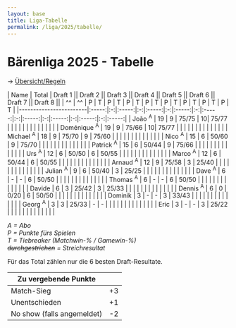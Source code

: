 ```yaml
---
layout: base
title: Liga-Tabelle
permalink: /liga/2025/tabelle/
---
```


# Bärenliga 2025 - Tabelle

→ [Übersicht/Regeln](/liga/uebersicht)

| Name                   | Total | Draft 1   || Draft 2  || Draft 3  || Draft 4  || Draft 5  || Draft 6  || Draft 7  || Draft 8 ||
| ^^                     | ^^    | P | T     | P | T     | P | T     | P | T     | P | T     | P | T     | P | T     | P | T     |
|------------------------|:-----:|:-:|:-----:|:-:|:-----:|:-:|:-----:|:-:|:-----:|:-:|:-----:|:-:|:-----:|:-:|:-----:|:-:|:-----:|
| João <sup>A</sup>      | 19    | 9 | 75/75 | 10| 75/77 |   |       |   |       |   |       |   |       |   |       |   |       |
| Doménique <sup>A</sup> | 19    | 9 | 75/66 | 10| 75/77 |   |       |   |       |   |       |   |       |   |       |   |       |
| Michael <sup>A</sup>   | 18    | 9 | 75/70 | 9 | 75/60 |   |       |   |       |   |       |   |       |   |       |   |       |
| Nico <sup>A</sup>      | 15    | 6 | 50/60 | 9 | 75/70 |   |       |   |       |   |       |   |       |   |       |   |       |
| Patrick <sup>A</sup>   | 15    | 6 | 50/44 | 9 | 75/66 |   |       |   |       |   |       |   |       |   |       |   |       |
| Urs <sup>A</sup>       | 12    | 6 | 50/50 | 6 | 50/55 |   |       |   |       |   |       |   |       |   |       |   |       |
| Marco <sup>A</sup>     | 12    | 6 | 50/44 | 6 | 50/55 |   |       |   |       |   |       |   |       |   |       |   |       |
| Arnaud <sup>A</sup>    | 12    | 9 | 75/58 | 3 | 25/40 |   |       |   |       |   |       |   |       |   |       |   |       |
| Julian <sup>A</sup>    | 9     | 6 | 50/40 | 3 | 25/25 |   |       |   |       |   |       |   |       |   |       |   |       |
| Dave <sup>A</sup>      | 6     | - | -     | 6 | 50/50 |   |       |   |       |   |       |   |       |   |       |   |       |
| Thomas <sup>A</sup>    | 6     | - | -     | 6 | 50/50 |   |       |   |       |   |       |   |       |   |       |   |       |
| Davide                 | 6     | 3 | 25/42 | 3 | 25/33 |   |       |   |       |   |       |   |       |   |       |   |       |
| Dennis <sup>A</sup>    | 6     | 0 | 0/20  | 6 | 50/50 |   |       |   |       |   |       |   |       |   |       |   |       |
| Dominik                | 3     | - | -     | 3 | 33/43 |   |       |   |       |   |       |   |       |   |       |   |       |
| Georg <sup>A</sup>     | 3     | 3 | 25/33 | - | -     |   |       |   |       |   |       |   |       |   |       |   |       |
| Eric                   | 3     | - | -     | 3 | 25/22 |   |       |   |       |   |       |   |       |   |       |   |       |

_A = Abo_\
_P = Punkte fürs Spielen_\
_T = Tiebreaker (Matchwin-% / Gamewin-%)_\
_~~durchgestrichen~~ = Streichresultat_

Für das Total zählen nur die 6 besten Draft-Resultate.

| Zu vergebende Punkte       ||
|----------------------------|----|
| Match-Sieg                 | +3 |
| Unentschieden              | +1 |
| No show (falls angemeldet) | -2 |
